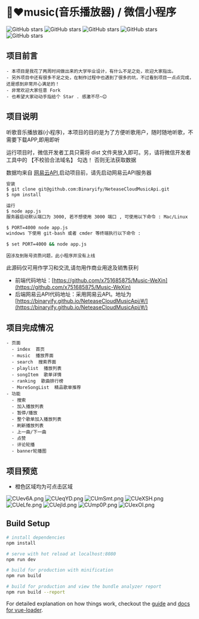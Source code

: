 
# 🎵♥music(音乐播放器) / 微信小程序

![GitHub stars](https://img.shields.io/badge/Webpack-4.1.0-blue.svg)
![GitHub stars](https://img.shields.io/badge/mpvue-1.0.9-yellow.svg)
![GitHub stars](https://img.shields.io/badge/flyio-0.5.4-orange.svg)
![GitHub stars](https://img.shields.io/badge/node-v8.9.3-green.svg)
![GitHub stars](https://img.shields.io/badge/npm-5.8.0-brightgreen.svg)


## 项目前言

    - 本项目是我花了两周时间做出来的大学毕业设计，有什么不足之处，欢迎大家指出。 
    - 另外项目中还有很多不足之处，在制作过程中也遇到了很多的坑，不过看到项目一点点完成，还是感到非常开心满足的！
    - 非常欢迎大家任意 Fork 
    - 也希望大家动动手指给个 Star . 感激不尽~😊

## 项目说明

听歌音乐播放器(小程序)，本项目的目的是为了方便听歌用户，随时随地听歌，不需要下载APP,即用即听

运行项目时，微信开发者工具只需将 dist 文件夹放入即可。另，请将微信开发者工具中的 【不校验合法域名】 勾选！ 否则无法获取数据

数据均来自 [网易云API](https://binaryify.github.io/NeteaseCloudMusicApi/#/),启动项目前，请先启动网易云API服务器

``` bash
安装
$ git clone git@github.com:Binaryify/NeteaseCloudMusicApi.git
$ npm install

运行
$ node app.js
服务器启动默认端口为 3000, 若不想使用 3000 端口 , 可使用以下命令 : Mac/Linux

$ PORT=4000 node app.js
windows 下使用 git-bash 或者 cmder 等终端执行以下命令 :

$ set PORT=4000 && node app.js


```

`因涉及到账号资质问题，此小程序并没有上线`

此源码仅可用作学习和交流,请勿用作商业用途及销售获利


- 前端代码地址：[https://github.com/x751685875/Music-WeXin](https://github.com/x751685875/Music-WeXin)
- 后端网易云API代码地址：采用网易云API。地址为 [https://binaryify.github.io/NeteaseCloudMusicApi/#/](https://binaryify.github.io/NeteaseCloudMusicApi/#/)


## 项目完成情况
    - 页面
      - index  首页
      - music  播放界面
      - search  搜索界面
      - playlist  播放列表
      - songItem  歌单详情
      - ranking  歌曲排行榜
      - MoreSongList  精品歌单推荐
    - 功能
      - 搜索
      - 加入播放列表
      - 暂停/播放
      - 整个歌单加入播放列表
      - 刷新播放列表
      - 上一曲/下一曲
      - 点赞
      - 评论轮播
      - banner轮播图

## 项目预览

  - 橙色区域均为可点击区域

![CUev6A.png](https://s1.ax1x.com/2018/05/06/CUev6A.png)
![CUeqYD.png](https://s1.ax1x.com/2018/05/06/CUeqYD.png)
![CUmSmt.png](https://s1.ax1x.com/2018/05/06/CUmSmt.png)
![CUeXSH.png](https://s1.ax1x.com/2018/05/06/CUeXSH.png)
![CUeLfe.png](https://s1.ax1x.com/2018/05/06/CUeLfe.png)
![CUejld.png](https://s1.ax1x.com/2018/05/06/CUejld.png)
![CUmp0P.png](https://s1.ax1x.com/2018/05/06/CUmp0P.png)
![CUexOI.png](https://s1.ax1x.com/2018/05/06/CUexOI.png)


## Build Setup

``` bash
# install dependencies
npm install

# serve with hot reload at localhost:8080
npm run dev

# build for production with minification
npm run build

# build for production and view the bundle analyzer report
npm run build --report
```

For detailed explanation on how things work, checkout the [guide](http://vuejs-templates.github.io/webpack/) and [docs for vue-loader](http://vuejs.github.io/vue-loader).
